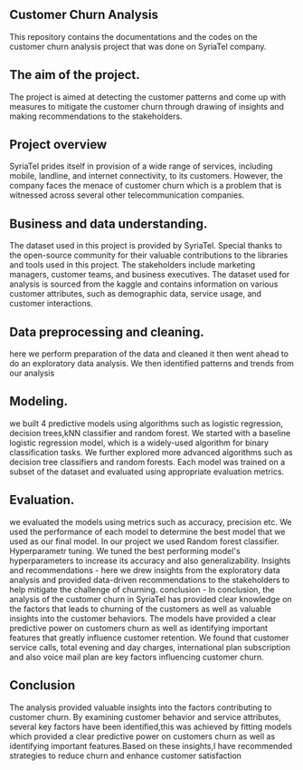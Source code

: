 ## Customer Churn Analysis
This repository contains the documentations and the codes on the customer churn analysis project that was done on SyriaTel company.
## The aim of the project. 
The project is aimed at detecting the customer patterns and come up with measures to mitigate the customer churn through drawing of insights and making recommendations to the stakeholders.
## Project overview
SyriaTel prides itself in provision of a wide range of services, including mobile, landline, and internet connectivity, to its customers. However, the company faces the menace of customer churn which is a problem that is witnessed across several other telecommunication companies.

## Business and data understanding.
The dataset used in this project is provided by SyriaTel. Special thanks to the open-source community for their valuable contributions to the libraries and tools used in this project. 
The stakeholders include marketing managers, customer  teams, and business executives. The dataset used for analysis is sourced from the kaggle and contains information on various customer attributes, such as demographic data, service usage, and customer interactions.
## Data preprocessing and cleaning.
here we perform preparation of the data and cleaned it then went ahead to do an exploratory data analysis. We then identified patterns and trends from our analysis
## Modeling.
 we built 4 predictive models using algorithms such as logistic regression, decision trees,kNN classifier and random forest. We started with a baseline logistic regression model, which is a widely-used algorithm for binary classification tasks. We further explored more advanced algorithms such as decision tree classifiers and random forests. Each model was trained on a subset of the dataset and evaluated using appropriate evaluation metrics.
## Evaluation. 
we evaluated the models using metrics such as accuracy, precision etc. We used the performance of each model to determine the best model that we used as our final model. In our project we used Random forest classifier.
Hyperparametr tuning. We tuned the best performing model's hyperparameters to increase its accuracy and also generalizability.
Insights and recommendations - here we drew insights from the exploratory data analysis and provided data-driven recommendations to the stakeholders to help mitigate the challenge of churning.
conclusion - In conclusion, the analysis of the customer churn in SyriaTel has provided clear knowledge on the factors that leads to churning of the customers as well as valuable insights into the customer behaviors. The models have provided a clear predictive power on customers churn as well as identifying important features that greatly influence customer retention. We found that customer service calls, total evening and day charges, international plan subscription and also voice mail plan are key factors influencing customer churn.
##  Conclusion
The analysis provided valuable insights into the factors contributing to customer churn. By examining customer behavior and service attributes, several key factors have been identified,this was achieved by fitting models which provided a clear predictive power on customers churn as well as identifying important features.Based on these insights,I have  recommended strategies to reduce churn and enhance customer satisfaction